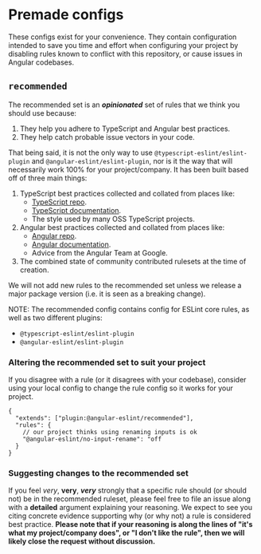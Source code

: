 # Premade configs

These configs exist for your convenience. They contain configuration intended to save you time and effort when configuring your project by disabling rules known to conflict with this repository, or cause issues in Angular codebases.

## `recommended`

The recommended set is an **_opinionated_** set of rules that we think you should use because:

1. They help you adhere to TypeScript and Angular best practices.
2. They help catch probable issue vectors in your code.

That being said, it is not the only way to use `@typescript-eslint/eslint-plugin` and `@angular-eslint/eslint-plugin`, nor is it the way that will necessarily work 100% for your project/company. It has been built based off of three main things:

1. TypeScript best practices collected and collated from places like:
   - [TypeScript repo](https://github.com/Microsoft/TypeScript).
   - [TypeScript documentation](https://www.typescriptlang.org/docs/home.html).
   - The style used by many OSS TypeScript projects.
2. Angular best practices collected and collated from places like:
   - [Angular repo](https://github.com/angular/angular).
   - [Angular documentation](https://angular.io).
   - Advice from the Angular Team at Google.
3. The combined state of community contributed rulesets at the time of creation.

We will not add new rules to the recommended set unless we release a major package version (i.e. it is seen as a breaking change).

NOTE: The recommended config contains config for ESLint core rules, as well as two different plugins:

- `@typescript-eslint/eslint-plugin`
- `@angular-eslint/eslint-plugin`

### Altering the recommended set to suit your project

If you disagree with a rule (or it disagrees with your codebase), consider using your local config to change the rule config so it works for your project.

```cjson
{
  "extends": ["plugin:@angular-eslint/recommended"],
  "rules": {
    // our project thinks using renaming inputs is ok
    "@angular-eslint/no-input-rename": "off
  }
}
```

### Suggesting changes to the recommended set

If you feel _very_, **very**, **_very_** strongly that a specific rule should (or should not) be in the recommended ruleset, please feel free to file an issue along with a **detailed** argument explaining your reasoning. We expect to see you citing concrete evidence supporting why (or why not) a rule is considered best practice. **Please note that if your reasoning is along the lines of "it's what my project/company does", or "I don't like the rule", then we will likely close the request without discussion.**
